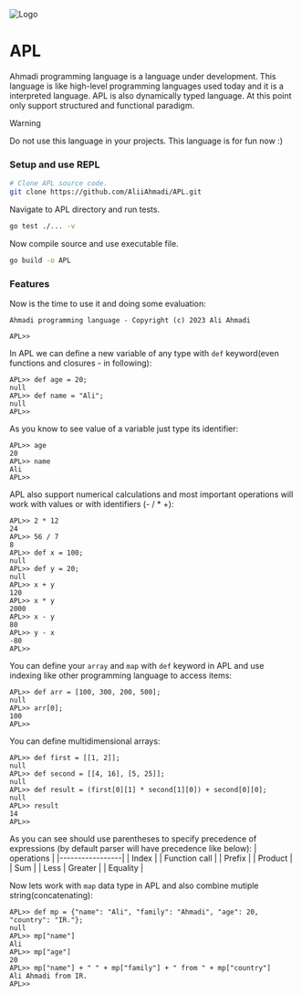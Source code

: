 ![Logo](https://github.com/AliiAhmadi/APL/assets/107758775/46a9faa6-7bed-4915-879e-56c20bcc3b1e)

# APL

Ahmadi programming language is a language under development. This language is like high-level programming languages used today and it is a interpreted language. 
APL is also dynamically typed language. At this point only support structured and functional paradigm.

> [!WARNING]  
> Do not use this language in your projects. This language is for fun now :)

### Setup and use REPL

```zsh
# Clone APL source code.
git clone https://github.com/AliiAhmadi/APL.git
```

Navigate to APL directory and run tests.
```zsh
go test ./... -v
```

Now compile source and use executable file.
```zsh
go build -o APL
```

### Features

Now is the time to use it and doing some evaluation:

```APL
Ahmadi programming language - Copyright (c) 2023 Ali Ahmadi

APL>> 
```

In APL we can define a new variable of any type with `def` keyword(even functions and closures - in following):

```APL
APL>> def age = 20;
null
APL>> def name = "Ali";
null
APL>> 
```

As you know to see value of a variable just type its identifier:

```APL
APL>> age
20
APL>> name
Ali
APL>> 
```

APL also support numerical calculations and most important operations will work with values or with identifiers (- / * +):

```APL
APL>> 2 * 12
24
APL>> 56 / 7
8
APL>> def x = 100;
null
APL>> def y = 20;
null
APL>> x + y
120
APL>> x * y
2000
APL>> x - y
80
APL>> y - x
-80
APL>> 
```

You can define your `array` and `map` with `def` keyword in APL and use indexing like other programming language to access items:

```APL
APL>> def arr = [100, 300, 200, 500];
null
APL>> arr[0];
100
APL>> 
```

You can define multidimensional arrays:

```APL
APL>> def first = [[1, 2]];
null
APL>> def second = [[4, 16], [5, 25]];
null
APL>> def result = (first[0][1] * second[1][0]) + second[0][0];
null
APL>> result
14
APL>> 
```
As you can see should use parentheses to specify precedence of expressions (by default parser will have precedence like below):
| operations      |
|-----------------|
| Index           |
| Function call   |
| Prefix          |
| Product         |
| Sum             |
| Less \| Greater |
| Equality        |

Now lets work with `map` data type in APL and also combine mutiple string(concatenating):

```APL
APL>> def mp = {"name": "Ali", "family": "Ahmadi", "age": 20, "country": "IR."};
null
APL>> mp["name"]
Ali
APL>> mp["age"]
20
APL>> mp["name"] + " " + mp["family"] + " from " + mp["country"]
Ali Ahmadi from IR.
APL>> 
```
